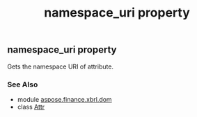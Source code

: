 ﻿---
title: namespace_uri property
second_title: Aspose.Finance for Python via .NET API References
description: 
type: docs
weight: 60
url: /python-net/aspose.finance.xbrl.dom/attr/namespace_uri/
is_root: false
---

## namespace_uri property


Gets the namespace URI of attribute.

### See Also
* module [aspose.finance.xbrl.dom](../../)
* class [Attr](/finance/python-net/aspose.finance.xbrl.dom/attr)
